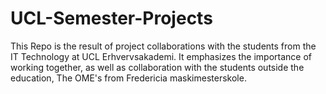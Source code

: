 # UCL-Semester-Projects

This Repo is the result of project collaborations with the students from the IT Technology at UCL Erhvervsakademi.
It emphasizes the importance of working together, as well as collaboration with the students outside the education, 
The OME's from Fredericia maskimesterskole.
